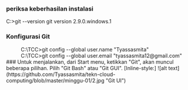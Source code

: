 ### periksa keberhasilan instalasi
  C:\>git --version 
  git version 2.9.0.windows.1
### Konfigurasi Git 
 <dd> C:\TCC>git config --global user.name "Tyassasmita" </dd>
 <dd> C:\TCC>git config --global user.email "tyassasmita12@gmail.com" </dd>
### Untuk menjalankan, dari Start menu, ketikkan "Git", akan muncul beberapa pilihan. Pilih "Git Bash" atau "Git GUI".
[Inline-style:]
![alt text](https://github.com/Tyassasmita/tekn-cloud-computing/blob/master/minggu-01/2.jpg "Git UI")
